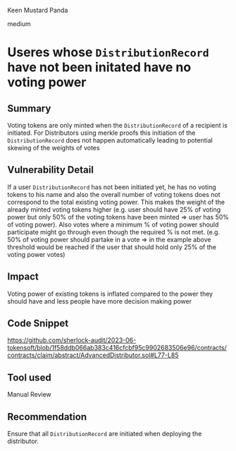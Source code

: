 Keen Mustard Panda

medium

# Useres whose `DistributionRecord` have not been initated have no voting power

## Summary

Voting tokens are only minted when the `DistributionRecord` of a recipient is initiated. For Distributors using merkle proofs this initiation of the `DistributionRecord` does not happen automatically leading to potential skewing of the weights of votes

## Vulnerability Detail
If a user `DistributionRecord` has not been initiated yet, he has no voting tokens to his name and also the overall number of voting tokens does not correspond to the total existing voting power. This makes the weight of the already minted voting tokens higher (e.g. user should have 25% of voting power but only 50% of the voting tokens have been minted => user has 50% of voting power).
Also votes where a minimum % of voting power should participate might go through even though the required % is not met. (e.g. 50% of voting power should partake in a vote => in the example above threshold would be reached if the user that should hold only 25% of the voting power votes) 

## Impact

Voting power of existing tokens is inflated compared to the power they should have and less people have more decision making power

## Code Snippet

https://github.com/sherlock-audit/2023-06-tokensoft/blob/1f58ddb066ab383c416cfcbf95c9902683506e96/contracts/contracts/claim/abstract/AdvancedDistributor.sol#L77-L85

## Tool used

Manual Review

## Recommendation

Ensure that all `DistributionRecord` are initiated when deploying the distributor.
